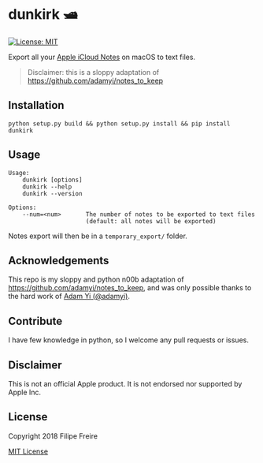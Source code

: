 # dunkirk 🛥️

[![License: MIT](https://img.shields.io/badge/License-MIT-yellow.svg)](https://opensource.org/licenses/MIT)

Export all your [Apple iCloud Notes](https://www.icloud.com/notes) on macOS to text files.

> Disclaimer: this is a sloppy adaptation of https://github.com/adamyi/notes_to_keep

## Installation
```
python setup.py build && python setup.py install && pip install dunkirk
```

## Usage
```
Usage:
    dunkirk [options]
    dunkirk --help
    dunkirk --version

Options:
    --num=<num>       The number of notes to be exported to text files
                      (default: all notes will be exported)
```

Notes export will then be in a `temporary_export/` folder.


## Acknowledgements

This repo is my sloppy and python n00b adaptation of https://github.com/adamyi/notes_to_keep, and was only possible thanks to the hard work of [Adam Yi (@adamyi)](https://github.com/adamyi).

## Contribute

I have few knowledge in python, so I welcome any pull requests or issues.

## Disclaimer

This is not an official Apple product. It is not endorsed nor supported by Apple Inc.

## License

Copyright 2018 Filipe Freire

[MIT License](LICENSE)